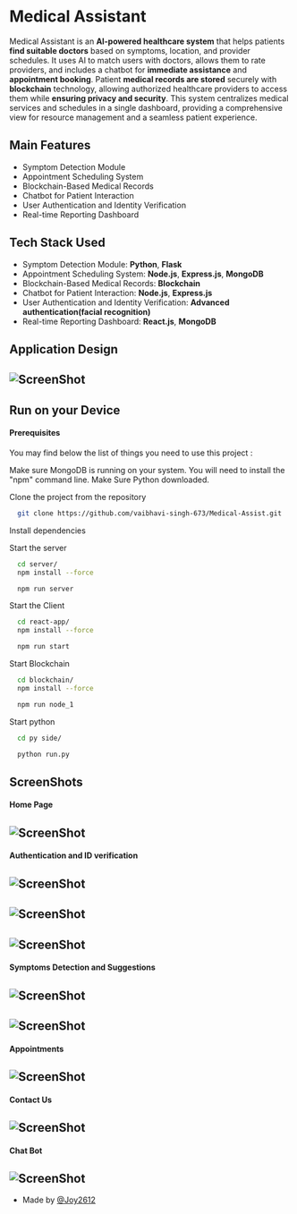 # Medical Assistant

Medical Assistant is an **AI-powered healthcare system** that helps patients **find suitable doctors** based on symptoms, location, and provider schedules. It uses AI to match users with doctors, allows them to rate providers, and includes a chatbot for **immediate assistance** and **appointment booking**. Patient **medical records are stored** securely with **blockchain** technology, allowing authorized healthcare providers to access them while **ensuring privacy and security**. This system centralizes medical services and schedules in a single dashboard, providing a comprehensive view for resource management and a seamless patient experience.



## Main Features

- Symptom Detection Module
- Appointment Scheduling System
- Blockchain-Based Medical Records
- Chatbot for Patient Interaction
- User Authentication and Identity Verification
- Real-time Reporting Dashboard

## Tech Stack Used

- Symptom Detection Module: **Python**, **Flask**
- Appointment Scheduling System: **Node.js**, **Express.js**, **MongoDB**
- Blockchain-Based Medical Records: **Blockchain**
- Chatbot for Patient Interaction: **Node.js**, **Express.js**
- User Authentication and Identity Verification: **Advanced authentication(facial recognition)**
- Real-time Reporting Dashboard: **React.js**, **MongoDB**


## Application Design

## ![ScreenShot](./screenshots/Application%20Design.png)

## Run on your Device

#### Prerequisites
You may find below the list of things you need to use this project :

Make sure MongoDB is running on your system.
You will need to install the "npm" command line.
Make Sure Python downloaded.

Clone the project from the repository
```bash
  git clone https://github.com/vaibhavi-singh-673/Medical-Assist.git
```

Install dependencies

Start the server
```bash
  cd server/
  npm install --force
```

```bash
  npm run server
```

Start the Client
```bash
  cd react-app/
  npm install --force
```

```bash
  npm run start
```

Start Blockchain
```bash
  cd blockchain/
  npm install --force
```

```bash
  npm run node_1
```
Start python
```bash
  cd py side/
```
```bash
  python run.py
```

## ScreenShots

#### Home Page

## ![ScreenShot](./screenshots/HomePage.png)

#### Authentication and ID verification

## ![ScreenShot](./screenshots/SighIn.png)
## ![ScreenShot](./screenshots/SighUp.png)
## ![ScreenShot](./screenshots/ID%20Verification.png)

#### Symptoms Detection and Suggestions

## ![ScreenShot](./screenshots/Symptoms%20Detector.png)
## ![ScreenShot](./screenshots/Symptoms%20Detector%202.png)

#### Appointments

## ![ScreenShot](./screenshots/Appointments.png)

#### Contact Us

## ![ScreenShot](./screenshots/Contact%20Us.png)

#### Chat Bot

## ![ScreenShot](./screenshots/Voice%20Assistant.png)





- Made by [@Joy2612](https://github.com/Joy2612)